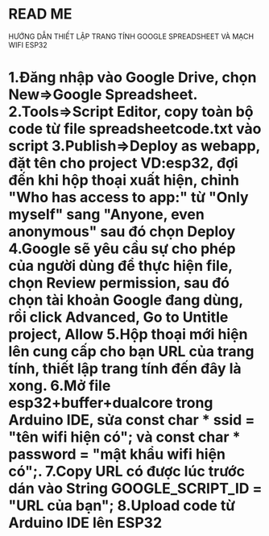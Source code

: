 READ ME
=================================================================================================================================================
HƯỚNG DẪN THIẾT LẬP TRANG TÍNH GOOGLE SPREADSHEET VÀ MẠCH WIFI ESP32

1.Đăng nhập vào Google Drive, chọn New=>Google Spreadsheet.
2.Tools=>Script Editor, copy toàn bộ code từ file spreadsheetcode.txt vào script
3.Publish=>Deploy as webapp, đặt tên cho project VD:esp32, đợi đến khi hộp thoại xuất hiện, chỉnh "Who has access to app:" từ "Only myself" sang "Anyone, even anonymous" sau đó chọn Deploy
4.Google sẽ yêu cầu sự cho phép của người dùng để thực hiện file, chọn Review permission, sau đó chọn tài khoản Google đang dùng, rồi click Advanced, Go to Untitle project, Allow
5.Hộp thoại mới hiện lên cung cấp cho bạn URL của trang tính, thiết lập trang tính đến đây là xong.
6.Mở file esp32+buffer+dualcore trong Arduino IDE, sửa const char * ssid = "tên wifi hiện có"; và const char * password = "mật khẩu wifi hiện có";.
7.Copy URL có được lúc trước dán vào String GOOGLE_SCRIPT_ID = "URL của bạn";
8.Upload code từ Arduino IDE lên ESP32
===================================================================================================================================================
